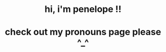 # <p align="center">  hi, i'm penelope !! </p>
# <p align="center">  check out my pronouns page please ^_^ </p>
